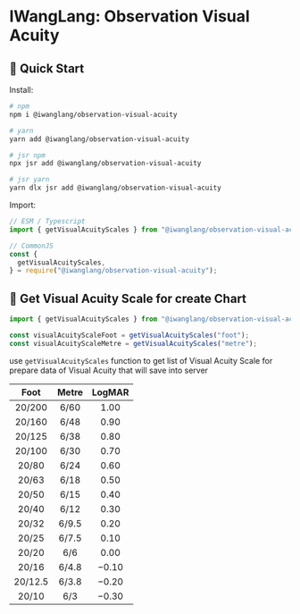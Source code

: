 # IWangLang: Observation Visual Acuity

## 🚀 Quick Start

Install:

```bash
# npm
npm i @iwanglang/observation-visual-acuity

# yarn
yarn add @iwanglang/observation-visual-acuity

# jsr npm
npx jsr add @iwanglang/observation-visual-acuity

# jsr yarn
yarn dlx jsr add @iwanglang/observation-visual-acuity

```

Import:

```js
// ESM / Typescript
import { getVisualAcuityScales } from "@iwanglang/observation-visual-acuity";

// CommonJS
const {
  getVisualAcuityScales,
} = require("@iwanglang/observation-visual-acuity");
```

## 🥸 Get Visual Acuity Scale for create Chart

```typescript
import { getVisualAcuityScales } from "@iwanglang/observation-visual-acuity";

const visualAcuityScaleFoot = getVisualAcuityScales("foot");
const visualAcuityScaleMetre = getVisualAcuityScales("metre");
```

use `getVisualAcuityScales` function to get list of Visual Acuity Scale for prepare data of Visual Acuity that will save into server

|  Foot   | Metre | LogMAR |
| :-----: | :---: | :----: |
| 20/200  | 6/60  |  1.00  |
| 20/160  | 6/48  |  0.90  |
| 20/125  | 6/38  |  0.80  |
| 20/100  | 6/30  |  0.70  |
|  20/80  | 6/24  |  0.60  |
|  20/63  | 6/18  |  0.50  |
|  20/50  | 6/15  |  0.40  |
|  20/40  | 6/12  |  0.30  |
|  20/32  | 6/9.5 |  0.20  |
|  20/25  | 6/7.5 |  0.10  |
|  20/20  |  6/6  |  0.00  |
|  20/16  | 6/4.8 | −0.10  |
| 20/12.5 | 6/3.8 | −0.20  |
|  20/10  |  6/3  | −0.30  |
